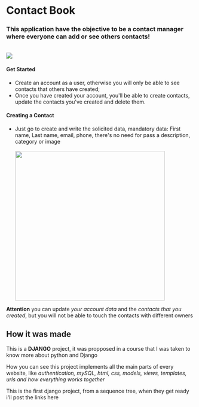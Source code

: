 <h1>Contact Book</h1>

<h3>This application have the objective to be a contact manager where everyone can add or see others contacts!</h3>
<br>
<image src="https://github.com/user-attachments/assets/f420ead3-8a91-4fb8-a5e5-e96105c82992">
<br>

<h4>Get Started</h4>
<ul>
  <li>
    Create an account as a user, otherwise you will only be able to see contacts that others have created;
  </li>
  <li>
    Once you have created your account, you'll be able to create contacts, update the contacts you've created and delete them.
  </li>
</ul>
<h4>Creating a Contact</h4>
<ul>
  <li>
    Just go to create and write the solicited data, mandatory data: First name, Last name, email, phone, there's no need for pass a description, category or image
  </li>
    <br>
   <image width="400px" src="https://github.com/user-attachments/assets/1b2b7abe-8903-4d5d-9676-e289718a73b2">
</ul>
<p><strong>Attention</strong> you can update <i>your account data</i> and the <i>contacts that you created</i>, but you will not be able to touch the contacts with different owners</p>

<h2>How it was made</h2>
<p>This is a <strong>DJANGO</strong> project, it was propposed in a course that I was taken to know more about python and Django</p>
<p>How you can see this project implements all the main parts of every website, like <i>authentication, mySQL, html, css, models, views, templates, urls and how everything works together</i></p>
<p>This is the first django project, from a sequence tree, when they get ready i'll post the links here</p>
